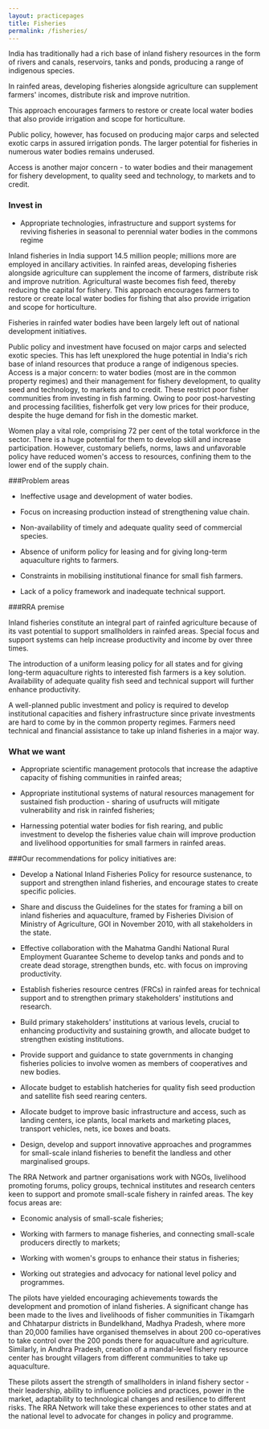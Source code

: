 ```yaml
---
layout: practicepages
title: Fisheries
permalink: /fisheries/
---
```


India has traditionally had a rich base of inland fishery resources in the form of rivers and canals, reservoirs, tanks and ponds, producing a range of indigenous species.

In rainfed areas, developing fisheries alongside agriculture can supplement farmers' incomes, distribute risk and improve nutrition.

This approach encourages farmers to restore or create local water bodies that also provide irrigation and scope for horticulture.

Public policy, however, has focused on producing major carps and selected exotic carps in assured irrigation ponds. The larger potential for fisheries in numerous water bodies remains underused.

Access is another major concern - to water bodies and their management for fishery development, to quality seed and technology, to markets and to credit.

### Invest in

* Appropriate technologies, infrastructure and support systems for reviving fisheries in seasonal to perennial water bodies in the commons regime

Inland fisheries in India support 14.5 million people; millions more are employed in ancillary activities. In rainfed areas, developing fisheries alongside agriculture can supplement the income of farmers, distribute risk and improve nutrition. Agricultural waste becomes fish feed, thereby reducing the capital for fishery. This approach encourages farmers to restore or create local water bodies for fishing that also provide irrigation and scope for horticulture.

Fisheries in rainfed water bodies have been largely left out of national development initiatives.

Public policy and investment have focused on major carps and selected exotic species. This has left unexplored the huge potential in India's rich base of inland resources that produce a range of indigenous species. Access is a major concern: to water bodies (most are in the common property regimes) and their management for fishery development, to quality seed and technology, to markets and to credit. These restrict poor fisher communities from investing in fish farming. Owing to poor post-harvesting and processing facilities, fisherfolk get very low prices for their produce, despite the huge demand for fish in the domestic market.

Women play a vital role, comprising 72 per cent of the total workforce in the sector. There is a huge potential for them to develop skill and increase participation. However, customary beliefs, norms, laws and unfavorable policy have reduced women's access to resources, confining them to the lower end of the supply chain.

###Problem areas

* Ineffective usage and development of water bodies.

* Focus on increasing production instead of strengthening value chain.

* Non-availability of timely and adequate quality seed of commercial species.

* Absence of uniform policy for leasing and for giving long-term aquaculture rights to farmers.

* Constraints in mobilising institutional finance for small fish farmers.

* Lack of a policy framework and inadequate technical support.

###RRA premise

Inland fisheries constitute an integral part of rainfed agriculture because of its vast potential to support smallholders in rainfed areas. Special focus and support systems can help increase productivity and income by over three times.

The introduction of a uniform leasing policy for all states and for giving long-term aquaculture rights to interested fish farmers is a key solution. Availability of adequate quality fish seed and technical support will further enhance productivity.

A well-planned public investment and policy is required to develop institutional capacities and fishery infrastructure since private investments are hard to come by in the common property regimes. Farmers need technical and financial assistance to take up inland fisheries in a major way.

### What we want

* Appropriate scientific management protocols that increase the adaptive capacity of fishing communities in rainfed areas;

* Appropriate institutional systems of natural resources management for sustained fish production - sharing of usufructs will mitigate vulnerability and risk in rainfed fisheries;

* Harnessing potential water bodies for fish rearing, and public investment to develop the fisheries value chain will improve production and livelihood opportunities for small farmers in rainfed areas.

###Our recommendations for policy initiatives are:

* Develop a National Inland Fisheries Policy for resource sustenance, to support and strengthen inland fisheries, and encourage states to create specific policies.

* Share and discuss the Guidelines for the states for framing a bill on inland fisheries and aquaculture, framed by Fisheries Division of Ministry of Agriculture, GOI in November 2010, with all stakeholders in the state.

* Effective collaboration with the Mahatma Gandhi National Rural Employment Guarantee Scheme to develop tanks and ponds and to create dead storage, strengthen bunds, etc. with focus on improving productivity.

* Establish fisheries resource centres (FRCs) in rainfed areas for technical support and to strengthen primary stakeholders' institutions and research.

* Build primary stakeholders' institutions at various levels, crucial to enhancing productivity and sustaining growth, and allocate budget to strengthen existing institutions.

* Provide support and guidance to state governments in changing fisheries policies to involve women as members of cooperatives and new bodies.

* Allocate budget to establish hatcheries for quality fish seed production and satellite fish seed rearing centers.

* Allocate budget to improve basic infrastructure and access, such as landing centers, ice plants, local markets and marketing places, transport vehicles, nets, ice boxes and boats.

* Design, develop and support innovative approaches and programmes for small-scale inland fisheries to benefit the landless and other marginalised groups.

The RRA Network and partner organisations work with NGOs, livelihood promoting forums, policy groups, technical institutes and research centers keen to support and promote small-scale fishery in rainfed areas. The key focus areas are:

* Economic analysis of small-scale fisheries;

* Working with farmers to manage fisheries, and connecting small-scale producers directly to markets;

* Working with women's groups to enhance their status in fisheries;

* Working out strategies and advocacy for national level policy and programmes.

The pilots have yielded encouraging achievements towards the development and promotion of inland fisheries. A significant change has been made to the lives and livelihoods of fisher communities in Tikamgarh and Chhatarpur districts in Bundelkhand, Madhya Pradesh, where more than 20,000 families have organised themselves in about 200 co-operatives to take control over the 200 ponds there for aquaculture and agriculture. Similarly, in Andhra Pradesh, creation of a mandal-level fishery resource center has brought villagers from different communities to take up aquaculture.

These pilots assert the strength of smallholders in inland fishery sector - their leadership, ability to influence policies and practices, power in the market, adaptability to technological changes and resilience to different risks. The RRA Network will take these experiences to other states and at the national level to advocate for changes in policy and programme.
